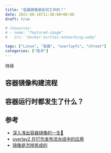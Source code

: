 ```yaml
---
title: "容器镜像是如何工作的？"
date: 2021-08-16T11:38:08+08:00
draft: true

# resources:
# - name: "featured-image"
#   src: "docker-turtles-networking.webp"

tags: ["Linux", "容器", "overlayfs", "chroot"]
categories: ["技术"]
---
```


待续

## 容器镜像构建流程


## 容器运行时都发生了什么？



## 参考

- [深入浅出容器镜像的一生🤔 ](https://blog.k8s.li/Exploring-container-image.html)
- [overlay2 在打包发布流水线中的应用](https://blog.k8s.li/overlay2-on-package-pipline.html)
- [镜像是怎样炼成的](https://blog.fleeto.us/post/how-are-docker-images-built/)

